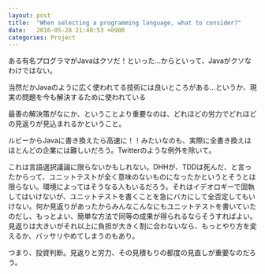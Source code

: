 ```yaml
---
layout: post
title:  "When selecting a programming language, what to consider?"
date:   2016-05-28 21:40:53 +0900
categories: Project
---
```



ある有名プログラマがJavaはクソだ！といった…からといって、Javaがクソなわけではない。

当然だかJavaのように広く使われてる技術には良いところがある…というか、現実の問題を今も解決するために使われている

最善の解決策がなにか、ということより重要なのは、どれほどの労力でどれほどの見返りが見込まれるかということ。

ルビーからJavaに書き換えたら高速に！！みたいなのも、実際に全書き換えはほとんどの企業には難しいだろう。Twitterのような例外を除いて。

これは言語選択議論に限らないかもしれない。DHHが、TDDは死んだ、と言ったからって、ユニットテストが全く意味のないものになったかというとそうとは限らない。環境によってはそうなる人もいるだろう。それはイデオロギーで固執してはいけないが、ユニットテストを書くことを急にバカにして全否定してもいけない。何か見返りがあったからみんなこんなにもユニットテストを書いていたのだし、もっとよい、簡単な方法で同等の成果が得られるならそうすればよい。見返りは大きいがそれ以上に負担が大きく割に合わないなら、もっとやり方を変えるか、バッサリやめてしまうのもあり。

つまり、投資判断。見返りと労力、その見積もりの都度の見直しが重要なのだろう。